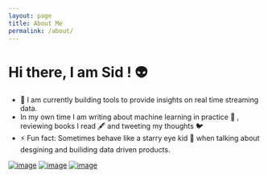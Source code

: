 ```yaml
---
layout: page
title: About Me
permalink: /about/
---
```

# Hi there, I am Sid ! 👽

- 🔭 I am currently building tools to provide insights on real time streaming data. 
- In my own time I am writing about machine learning in practice 🤖 , reviewing books I read 🖋️ and tweeting my thoughts 🐦
- ⚡ Fun fact: Sometimes behave like a starry eye kid 🤩 when talking about desgining and builiding data driven products.

[![image](https://img.shields.io/badge/Gmail-D14836?style=for-the-badge&logo=gmail&logoColor=white)](mailto:sidharth.singh.1894@gmail.com)
[![image](https://img.shields.io/badge/LinkedIn-0077B5?style=for-the-badge&logo=linkedin&logoColor=white)](https://www.linkedin.com/in/sidharth-singh-a9685413a/)
[![image](https://img.shields.io/badge/Twitter-1DA1F2?style=for-the-badge&logo=twitter&logoColor=white)](https://twitter.com/_RealSid_)
